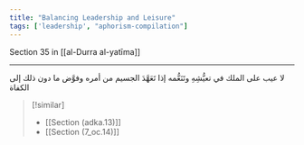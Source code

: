 ```yaml
---
title: "Balancing Leadership and Leisure"
tags: ['leadership', "aphorism-compilation"]
---
```


 Section 35 in [[al-Durra al-yatīma]]

---
لا عيب على الملك في تعيُّشِهِ وتَنَعُّمه إذا تَعَهَّدَ الجسيم من أمره وفوَّض ما دون ذلك إلى الكفاة

> [!similar]
> - [[Section (adka.13)]]
> - [[Section (7_oc.14)]]

